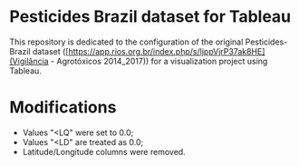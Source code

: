 # Pesticides Brazil dataset for Tableau

This repository is dedicated to the configuration of the original Pesticides-Brazil dataset ([https://app.rios.org.br/index.php/s/ljppVjrP37ak8HE](Vigilância - Agrotóxicos 2014_2017)) for a visualization project using Tableau.

# Modifications
- Values "<LQ" were set to 0.0;
- Values "<LD" are treated as 0.0;
- Latitude/Longitude columns were removed.
